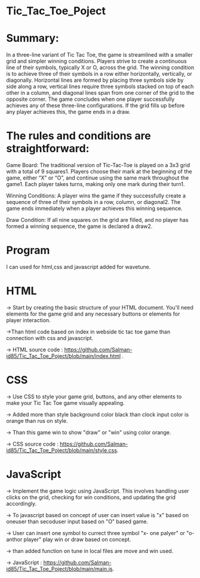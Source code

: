 # Tic_Tac_Toe_Poject

# Summary:
In a three-line variant of Tic Tac Toe, the game is streamlined with a smaller grid and simpler winning conditions. Players strive to create a continuous line of their symbols, typically X or O, across the grid. The winning condition is to achieve three of their symbols in a row either horizontally, vertically, or diagonally. Horizontal lines are formed by placing three symbols side by side along a row, vertical lines require three symbols stacked on top of each other in a column, and diagonal lines span from one corner of the grid to the opposite corner. The game concludes when one player successfully achieves any of these three-line configurations. If the grid fills up before any player achieves this, the game ends in a draw.

# The rules and conditions are straightforward:

Game Board:
          The traditional version of Tic-Tac-Toe is played on a 3x3 grid with a total of 9 squares1.
Players choose their mark at the beginning of the game, either “X” or “O”, and continue using the same mark throughout the game1.
Each player takes turns, making only one mark during their turn1.

Winning Conditions:
          A player wins the game if they successfully create a sequence of three of their symbols in a row, column, or diagonal2.
The game ends immediately when a player achieves this winning sequence.

Draw Condition:
            If all nine squares on the grid are filled, and no player has formed a winning sequence, the game is declared a draw2.
# Program

I can used for html,css and javascript added for wavetune.

# HTML
-> Start by creating the basic structure of your HTML document. You'll need elements for the game grid and any necessary buttons or elements for player interaction.

->Than html code based on index in webside tic tac toe game than connection with css and javascript.

-> HTML source code : https://github.com/Salman-id85/Tic_Tac_Toe_Poject/blob/main/index.html .

# CSS 

-> Use CSS to style your game grid, buttons, and any other elements to make your Tic Tac Toe game visually appealing.

-> Added more than style background color black than clock input color is orange than rus on style.

-> Than this game win to show "draw" or "win" using color orange.

-> CSS source code : https://github.com/Salman-id85/Tic_Tac_Toe_Poject/blob/main/style.css.

# JavaScript

-> Implement the game logic using JavaScript. This involves handling user clicks on the grid, checking for win conditions, and updating the grid accordingly.

-> To javascript based on concept of user can insert value is "x" based on oneuser than secoduser input based on "O" based game.

-> User can insert one symbol to currect three symbol "x- one palyer" or "o- anthor player" play win or draw based on concept.

-> than added function on tune in local files are move and win used.

-> JavaScript : https://github.com/Salman-id85/Tic_Tac_Toe_Poject/blob/main/main.js.


